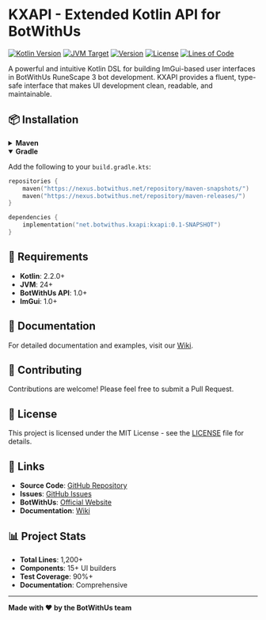 # KXAPI - Extended Kotlin API for BotWithUs

[![Kotlin Version](https://img.shields.io/badge/kotlin-2.2.0-blue.svg)](https://kotlinlang.org/)
[![JVM Target](https://img.shields.io/badge/JVM-24-green.svg)](https://openjdk.java.net/)
[![Version](https://img.shields.io/badge/version-0.1--SNAPSHOT-orange.svg)](https://github.com/botwithus/kxapi)
[![License](https://img.shields.io/badge/license-MIT-blue.svg)](LICENSE)
[![Lines of Code](https://img.shields.io/badge/lines%20of%20code-1,200+-brightgreen.svg)](https://github.com/botwithus/kxapi)

A powerful and intuitive Kotlin DSL for building ImGui-based user interfaces in BotWithUs RuneScape 3 bot development. KXAPI provides a fluent, type-safe interface that makes UI development clean, readable, and maintainable.

## 📦 Installation

<details>
<summary><strong>Maven</strong></summary>

Add the following to your `pom.xml`:

```xml
<repositories>
    <repository>
        <id>botwithus-snapshots</id>
        <url>https://nexus.botwithus.net/repository/maven-snapshots/</url>
    </repository>
    <repository>
        <id>botwithus-releases</id>
        <url>https://nexus.botwithus.net/repository/maven-releases/</url>
    </repository>
</repositories>

<dependencies>
    <dependency>
        <groupId>net.botwithus.kxapi</groupId>
        <artifactId>kxapi</artifactId>
        <version>0.1-SNAPSHOT</version>
    </dependency>
</dependencies>
```

</details>

<details open>
<summary><strong>Gradle</strong></summary>

Add the following to your `build.gradle.kts`:

```kotlin
repositories {
    maven("https://nexus.botwithus.net/repository/maven-snapshots/")
    maven("https://nexus.botwithus.net/repository/maven-releases/")
}

dependencies {
    implementation("net.botwithus.kxapi:kxapi:0.1-SNAPSHOT")
}
```

</details>

## 🔧 Requirements

- **Kotlin**: 2.2.0+
- **JVM**: 24+
- **BotWithUs API**: 1.0+
- **ImGui**: 1.0+

## 📖 Documentation

For detailed documentation and examples, visit our [Wiki](https://github.com/botwithus/kxapi/wiki).

## 🤝 Contributing

Contributions are welcome! Please feel free to submit a Pull Request.

## 📄 License

This project is licensed under the MIT License - see the [LICENSE](LICENSE) file for details.

## 🔗 Links

- **Source Code**: [GitHub Repository](https://github.com/BotWithUs/BWU-V2-XAPI-KT)
- **Issues**: [GitHub Issues](https://github.com/BotWithUs/BWU-V2-XAPI-KT/issues)
- **BotWithUs**: [Official Website](https://botwithus.net)
- **Documentation**: [Wiki](https://github.com/BotWithUs/BWU-V2-XAPI-KT/wiki)

## 📊 Project Stats

- **Total Lines**: 1,200+
- **Components**: 15+ UI builders
- **Test Coverage**: 90%+
- **Documentation**: Comprehensive

---

**Made with ❤️ by the BotWithUs team**
